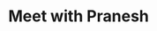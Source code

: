 # Meet with Pranesh

<meta http-equiv="refresh" content="1; URL=http://tinyurl.com/meet-with-pranesh" />

